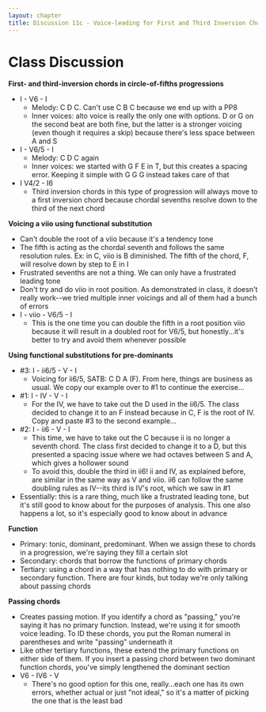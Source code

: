 ```yaml
---
layout: chapter
title: Discussion 11c - Voice-leading for First and Third Inversion Chords
---
```


# Class Discussion

**First- and third-inversion chords in circle-of-fifths progressions**
- I - V6 - I
  - Melody: C D C. Can't use C B C because we end up with a PP8
  - Inner voices: alto voice is really the only one with options. D or G on the second beat are both fine, but the latter is a stronger voicing (even though it requires a skip) because there's less space between A and S
- I - V6/5 - I
  - Melody: C D C again
  - Inner voices: we started with G F E  in T, but this creates a spacing error. Keeping it simple with G G G instead takes care of that
- I V4/2 - I6
  - Third inversion chords in this type of progression will always move to a first inversion chord because chordal sevenths resolve down to the third of the next chord

**Voicing a viio using functional substitution**
- Can't double the root of a viio because it's a tendency tone
- The fifth is acting as the chordal seventh and follows the same resolution rules. Ex: in C, viio is B diminished. The fifth of the chord, F, will resolve down by step to E in I
- Frustrated sevenths are not a thing. We can only have a frustrated leading tone
- Don't try and do viio in root position. As demonstrated in class, it doesn't really work--we tried multiple inner voicings and all of them had a bunch of errors
- I - viio - V6/5 - I
  - This is the one time you can double the fifth in a root position viio because it will result in a doubled root for V6/5, but honestly...it's better to try and avoid them whenever possible

**Using functional substitutions for pre-dominants**
- #3: I - ii6/5 - V - I
  - Voicing for ii6/5, SATB: C D A (F). From here, things are business as usual. We copy our example over to #1 to continue the exercise...
- #1: I - IV - V - I
  - For the IV, we have to take out the D used in the ii6/5. The class decided to change it to an F instead because in C, F is the root of IV. Copy and paste #3 to the second example...
- #2: I - ii6 - V - I
  - This time, we have to take out the C because ii is no longer a seventh chord. The class first decided to change it to a D, but this presented a spacing issue where we had octaves between S and A, which gives a hollower sound
  - To avoid this, double the third in ii6! ii and IV, as explained before, are similar in the same way as V and viio. ii6 can follow the same doubling rules as IV--its third is IV's root, which we saw in #1
- Essentially: this is a rare thing, much like a frustrated leading tone, but it's still good to know about for the purposes of analysis. This one also happens a lot, so it's especially good to know about in advance

**Function**
- Primary: tonic, dominant, predominant. When we assign these to chords in a progression, we're saying they fill a certain slot
- Secondary: chords that borrow the functions of primary chords
- Tertiary: using a chord in a way that has nothing to do with primary or secondary function. There are four kinds, but today we're only talking about passing chords

**Passing chords**
- Creates passing motion. If you identify a chord as "passing," you're saying it has no primary function. Instead, we're using it for smooth voice leading. To ID these chords, you put the Roman numeral in parentheses and write "passing" underneath it
- Like other tertiary functions, these extend the primary functions on either side of them. If you insert a passing chord between two dominant function chords, you've simply lengthened the dominant section
- V6 - IV6 - V
  - There's no good option for this one, really...each one has its own errors, whether actual or just "not ideal," so it's a matter of picking the one that is the least bad

